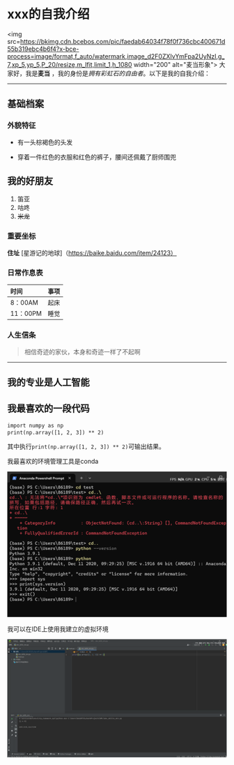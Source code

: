 # xxx的自我介绍

<img src=https://bkimg.cdn.bcebos.com/pic/faedab64034f78f0f736cbc400671d55b319ebc4b6f4?x-bce-process=image/format,f_auto/watermark,image_d2F0ZXIvYmFpa2UyNzI,g_7,xp_5,yp_5,P_20/resize,m_lfit,limit_1,h_1080 width="200" alt="麦当形象">
大家好，我是**麦当** ，我的身份是*拥有彩虹石的自由者*。以下是我的自我介绍：
________________________________________________
## 基础档案
### 外貌特征
* 有一头棕褐色的头发

- 穿着一件红色的衣服和红色的裤子，腰间还佩戴了厨师围兜
## 我的好朋友
1. 笛亚
2. 咕咚
3. ~~米龙~~
### 重要坐标
**住址** [星游记的地球]（https://baike.baidu.com/item/24123）
### 日常作息表
| 时间     | 事项  |
|:-------|:---:|
| 8：00AM | 起床  |
| 11：00PM | 睡觉 |
### 人生信条
>相信奇迹的家伙，本身和奇迹一样了不起啊
_________________________________________________
## 我的专业是人工智能
## 我最喜欢的一段代码
    import numpy as np 
    print(np.array([1, 2, 3]) ** 2)
其中执行`print(np.array([1, 2, 3]) ** 2)`可输出结果。

我最喜欢的环境管理工具是conda

<img src=https://github.com/jakpl/GitDemo/blob/master/tupian/2025-03-07%20091118.jpg width="800" alt="截图一">

我可以在IDE上使用我建立的虚拟环境

<img src=https://github.com/jakpl/GitDemo/blob/master/tupian/2025-03-07%20093024.jpg width="800" alt="截图二">